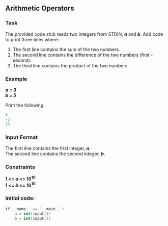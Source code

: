## Arithmetic Operators   

### Task   
The provided code stub reads two integers from STDIN, _**a**_ and _**b**_. Add code to print three lines where:   
1. The first line contains the sum of the two numbers.   
2. The second line contains the difference of the two numbers (first - second).   
3. The third line contains the product of the two numbers.   

### Example   
_**a = 3   
b = 5**_   

Print the following:   
```s
8   
-2   
15   
```
### Input Format ###  
The first line contains the first integer, _**a**_.   
The second line contains the second integer, _**b**_.   

### Constraints ###   
**1 <= _a_ <= 10<sup>10</sup>   
1 <= _b_ <= 10<sup>10</sup>**   

### Initial code: ###   
```s
if __name__ == '__main__':   
    a = int(input())   
    b = int(input())   
```
